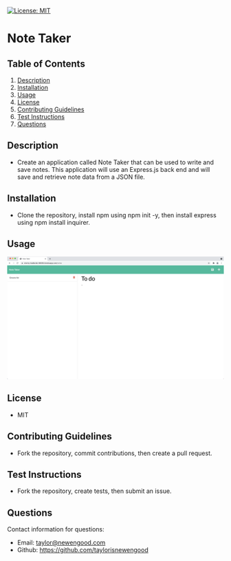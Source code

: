 [![License: MIT](https://img.shields.io/badge/License-MIT-yellow.svg)](https://opensource.org/licenses/MIT)
# Note Taker

## Table of Contents
  
1. [Description](#description)
2. [Installation](#installation)
3. [Usage](#usage)
4. [License](#license)
5. [Contributing Guidelines](#contributing-gåuidelines)
6. [Test Instructions](#test-instructions)
7. [Questions](#questions)
  
## Description

* Create an application called Note Taker that can be used to write and save notes. This application will use an Express.js back end and will save and retrieve note data from a JSON file.
  
## Installation

* Clone the repository, install npm using npm init -y, then install express using npm install inquirer.

## Usage

![usage](./assets/usage.png)

## License
  
* MIT
  
## Contributing Guidelines

* Fork the repository, commit contributions, then create a pull request.

## Test Instructions

* Fork the repository, create tests, then submit an issue. 
  
## Questions

Contact information for questions:

* Email: taylor@newengood.com
* Github: https://github.com/taylorisnewengood
  
  
